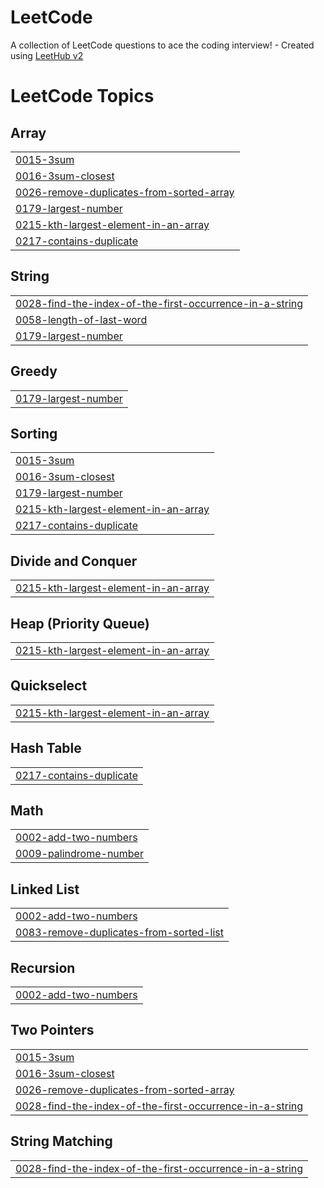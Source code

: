 # LeetCode
A collection of LeetCode questions to ace the coding interview! - Created using [LeetHub v2](https://github.com/arunbhardwaj/LeetHub-2.0)

<!---LeetCode Topics Start-->
# LeetCode Topics
## Array
|  |
| ------- |
| [0015-3sum](https://github.com/sanoof11048/LeetCode/tree/master/0015-3sum) |
| [0016-3sum-closest](https://github.com/sanoof11048/LeetCode/tree/master/0016-3sum-closest) |
| [0026-remove-duplicates-from-sorted-array](https://github.com/sanoof11048/LeetCode/tree/master/0026-remove-duplicates-from-sorted-array) |
| [0179-largest-number](https://github.com/sanoof11048/LeetCode/tree/master/0179-largest-number) |
| [0215-kth-largest-element-in-an-array](https://github.com/sanoof11048/LeetCode/tree/master/0215-kth-largest-element-in-an-array) |
| [0217-contains-duplicate](https://github.com/sanoof11048/LeetCode/tree/master/0217-contains-duplicate) |
## String
|  |
| ------- |
| [0028-find-the-index-of-the-first-occurrence-in-a-string](https://github.com/sanoof11048/LeetCode/tree/master/0028-find-the-index-of-the-first-occurrence-in-a-string) |
| [0058-length-of-last-word](https://github.com/sanoof11048/LeetCode/tree/master/0058-length-of-last-word) |
| [0179-largest-number](https://github.com/sanoof11048/LeetCode/tree/master/0179-largest-number) |
## Greedy
|  |
| ------- |
| [0179-largest-number](https://github.com/sanoof11048/LeetCode/tree/master/0179-largest-number) |
## Sorting
|  |
| ------- |
| [0015-3sum](https://github.com/sanoof11048/LeetCode/tree/master/0015-3sum) |
| [0016-3sum-closest](https://github.com/sanoof11048/LeetCode/tree/master/0016-3sum-closest) |
| [0179-largest-number](https://github.com/sanoof11048/LeetCode/tree/master/0179-largest-number) |
| [0215-kth-largest-element-in-an-array](https://github.com/sanoof11048/LeetCode/tree/master/0215-kth-largest-element-in-an-array) |
| [0217-contains-duplicate](https://github.com/sanoof11048/LeetCode/tree/master/0217-contains-duplicate) |
## Divide and Conquer
|  |
| ------- |
| [0215-kth-largest-element-in-an-array](https://github.com/sanoof11048/LeetCode/tree/master/0215-kth-largest-element-in-an-array) |
## Heap (Priority Queue)
|  |
| ------- |
| [0215-kth-largest-element-in-an-array](https://github.com/sanoof11048/LeetCode/tree/master/0215-kth-largest-element-in-an-array) |
## Quickselect
|  |
| ------- |
| [0215-kth-largest-element-in-an-array](https://github.com/sanoof11048/LeetCode/tree/master/0215-kth-largest-element-in-an-array) |
## Hash Table
|  |
| ------- |
| [0217-contains-duplicate](https://github.com/sanoof11048/LeetCode/tree/master/0217-contains-duplicate) |
## Math
|  |
| ------- |
| [0002-add-two-numbers](https://github.com/sanoof11048/LeetCode/tree/master/0002-add-two-numbers) |
| [0009-palindrome-number](https://github.com/sanoof11048/LeetCode/tree/master/0009-palindrome-number) |
## Linked List
|  |
| ------- |
| [0002-add-two-numbers](https://github.com/sanoof11048/LeetCode/tree/master/0002-add-two-numbers) |
| [0083-remove-duplicates-from-sorted-list](https://github.com/sanoof11048/LeetCode/tree/master/0083-remove-duplicates-from-sorted-list) |
## Recursion
|  |
| ------- |
| [0002-add-two-numbers](https://github.com/sanoof11048/LeetCode/tree/master/0002-add-two-numbers) |
## Two Pointers
|  |
| ------- |
| [0015-3sum](https://github.com/sanoof11048/LeetCode/tree/master/0015-3sum) |
| [0016-3sum-closest](https://github.com/sanoof11048/LeetCode/tree/master/0016-3sum-closest) |
| [0026-remove-duplicates-from-sorted-array](https://github.com/sanoof11048/LeetCode/tree/master/0026-remove-duplicates-from-sorted-array) |
| [0028-find-the-index-of-the-first-occurrence-in-a-string](https://github.com/sanoof11048/LeetCode/tree/master/0028-find-the-index-of-the-first-occurrence-in-a-string) |
## String Matching
|  |
| ------- |
| [0028-find-the-index-of-the-first-occurrence-in-a-string](https://github.com/sanoof11048/LeetCode/tree/master/0028-find-the-index-of-the-first-occurrence-in-a-string) |
<!---LeetCode Topics End-->